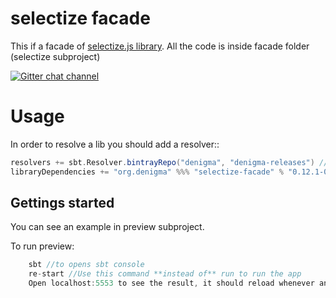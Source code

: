selectize facade
==============

This if a facade of [selectize.js library](http://brianreavis.github.io/selectize.js/).
All the code is inside facade folder (selectize subproject)

[![Gitter chat channel](https://badges.gitter.im/Join%20Chat.svg)](https://gitter.im/denigma/denigma-libs?utm_source=badge&utm_medium=badge&utm_campaign=pr-badge)

Usage
=====

In order to resolve a lib you should add a resolver::
```scala
resolvers += sbt.Resolver.bintrayRepo("denigma", "denigma-releases") //add resolver
libraryDependencies += "org.denigma" %%% "selectize-facade" % "0.12.1-0.2.1" //add dependency
```

Gettings started
----------------

You can see an example in preview subproject.

To run preview:
```sbt
    sbt //to opens sbt console
    re-start //Use this command **instead of** run to run the app
    Open localhost:5553 to see the result, it should reload whenever any sources are changed
```
